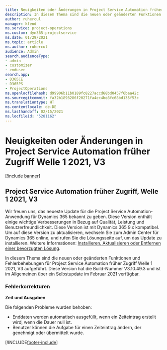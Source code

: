 ```yaml
---
title: Neuigkeiten oder Änderungen in Project Service Automation früher Zugriff Welle 1 2021, V3
description: In diesem Thema sind die neuen oder geänderten Funktionen und Fehlerbehebungen für Project Service Automation früher Zugriff Welle 1 2021, V3.
author: ruhercul
manager: kfend
ms.service: project-operations
ms.custom: dyn365-projectservice
ms.date: 01/29/2021
ms.topic: article
ms.author: ruhercul
audience: Admin
search.audienceType:
- admin
- customizer
- enduser
search.app:
- D365CE
- D365PS
- ProjectOperations
ms.openlocfilehash: d99906b11b0189fc8227accd68bd0457f6baa42c
ms.sourcegitcommit: fa32b1893286f20271fa4ec4be8fc68bd135f53c
ms.translationtype: HT
ms.contentlocale: de-DE
ms.lasthandoff: 02/15/2021
ms.locfileid: "5281162"
---
```

# <a name="whats-new-or-changed-in-project-service-automation-early-access-wave-1-2021-v3"></a>Neuigkeiten oder Änderungen in Project Service Automation früher Zugriff Welle 1 2021, V3

[!include [banner](../includes/psa-now-project-operations.md)]

## <a name="project-service-automation-early-access-wave-1-2021-v3"></a>Project Service Automation früher Zugriff, Welle 1 2021, V3

Wir freuen uns, das neueste Update für die Project Service Automation-Anwendung für Dynamics 365 bekannt zu geben. Diese Version enthält einige wichtige Verbesserungen in Bezug auf Qualität, Leistung und Benutzerfreundlichkeit. Diese Version ist mit Dynamics 365 9.x kompatibel. Um auf diese Version zu aktualisieren, wechseln Sie zum Admin Center für Dynamics 365 online, und rufen Sie die Lösungsseite auf, um das Update zu installieren. Weitere Informationen: [Installieren, Aktualisieren oder Entfernen einer bevorzugten Lösung](https://docs.microsoft.com/power-platform/admin/install-remove-preferred-solution).

In diesem Thema sind die neuen oder geänderten Funktionen und Fehlerbehebungen für Project Service Automation früher Zugriff Welle 1 2021, V3 aufgeführt. Diese Version hat die Build-Nummer V3.10.49.3 und ist im Allgemeinen über ein Selbstupdate im Februar 2021 verfügbar.


### <a name="bug-fixes"></a>Fehlerkorrekturen

**Zeit und Ausgaben**

Die folgenden Probleme wurden behoben:

- Enddaten werden automatisch ausgefüllt, wenn ein Zeiteintrag erstellt wird, wenn die Dauer null ist.
- Benutzer können die Aufgabe für einen Zeiteintrag ändern, der genehmigt oder übermittelt wurde.


[!INCLUDE[footer-include](../includes/footer-banner.md)]